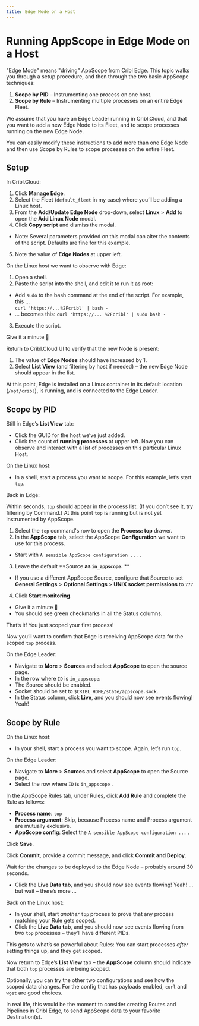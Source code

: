 ```yaml
---
title: Edge Mode on a Host
---
```


# Running AppScope in Edge Mode on a Host

"Edge Mode" means "driving" AppScope from Cribl Edge. This topic walks you through a setup procedure, and then through the two basic AppScope techniques:

1. **Scope by PID** – Instrumenting one process on one host.
1. **Scope by Rule** – Instrumenting multiple processes on an entire Edge Fleet.

We assume that you have an Edge Leader running in Cribl.Cloud, and that you want to add a new Edge Node to its Fleet, and to scope processes running on the new Edge Node.

You can easily modify these instructions to add more than one Edge Node and then use Scope by Rules to scope processes on the entire Fleet.

## Setup

In Cribl.Cloud:

1. Click **Manage Edge**.
2. Select the Fleet (`default_fleet` in my case) where you’ll be adding a Linux host.
3. From the **Add/Update Edge Node** drop-down, select **Linux** > **Add** to open the **Add Linux Node** modal.
4. Click **Copy script** and dismiss the modal.
- Note: Several parameters provided on this modal can alter the contents of the script. Defaults are fine for this example.
5. Note the value of **Edge Nodes** at upper left.

On the Linux host we want to observe with Edge:

1. Open a shell. 
2. Paste the script into the shell, and edit it to run it as root:
- Add `sudo` to the bash command at the end of the script. For example, this …  
`curl 'https://...%2Fcribl' | bash -` 
- … becomes this: 
`curl 'https://... %2Fcribl' | sudo bash - `
3. Execute the script.

Give it a minute 🙂 

Return to Cribl.Cloud UI to verify that the new Node is present:

1.  The value of **Edge Nodes** should have increased by 1.
2. Select **List View** (and filtering by host if needed) – the new Edge Node should appear in the list.  

At this point, Edge is installed on a Linux container in its default location (`/opt/cribl`), is running, and is connected to the Edge Leader.  

## Scope by PID

Still in Edge’s **List View** tab:

- Click the GUID for the host we’ve just added.
- Click the count of **running processes** at upper left. Now you can observe and interact with a list of processes on this particular Linux Host.

On the Linux host: 

- In a shell, start a process you want to scope.  For this example, let’s start `top`.  

Back in Edge: 

Within seconds, `top` should appear in the process list. (If you don’t see it, try filtering by Command.) At this point `top` is running but is not yet instrumented by AppScope.

1. Select the `top` command's row to open the **Process: top** drawer.
2. In the **AppScope** tab, select the AppScope **Configuration** we want to use for this process. 
- Start with `A sensible AppScope configuration ...` .  
3. Leave the default **Source **as `in_appscope`.** **
- If you use a different AppScope Source, configure that Source to set **General Settings** > **Optional Settings** > **UNIX socket permissions** to `777`
4. Click **Start monitoring**.  
- Give it a minute 🙂 
- You should see green checkmarks in all the Status columns.

That’s it!  You just scoped your first process!

Now you’ll want to confirm that Edge is receiving AppScope data for the scoped `top` process.

On the Edge Leader:

- Navigate to **More** > **Sources** and select **AppScope** to open the source page. 
- In the row where `ID` is `in_appscope`: 
- The Source should be enabled.
- Socket should be set to `$CRIBL_HOME/state/appscope.sock`.  
- In the Status column, click **Live**, and you should now see events flowing!  Yeah!

## Scope by Rule

On the Linux host: 

- In your shell, start a process you want to scope.  Again, let’s  run `top`.  

On the Edge Leader:

- Navigate to **More** > **Sources** and select **AppScope** to open the Source page. 
- Select the row where `ID` is `in_appscope` .

In the AppScope Rules tab, under Rules, click **Add Rule** and complete the Rule as follows:

- **Process name**: `top`
- **Process argument**: Skip, because Process name and Process argument are mutually exclusive.
- **AppScope config**: Select the  `A sensible AppScope configuration ...` .  

Click **Save**.

Click **Commit**, provide a commit message, and click **Commit and Deploy**.

Wait for the changes to be deployed to the Edge Node – probably around 30 seconds. 

- Click the **Live Data tab**, and you should now see events flowing!  Yeah! … but wait – there’s more …

Back on the Linux host:

- In your shell, start *another* `top` process to prove that any process matching your Rule gets scoped.
- Click the **Live Data tab**, and you should now see events flowing from two `top` processes – they’ll have different PIDs.

This gets to what’s so powerful about Rules: You can start processes *after* setting things up, and they get scoped.

Now return to Edge’s **List View** tab – the **AppScope** column should indicate that both `top` processes are being scoped.

Optionally, you can try the other two configurations and see how the scoped data changes. For the config that has payloads enabled, `curl` and `wget` are good choices.

In real life, this would be the moment to consider creating Routes and Pipelines in Cribl Edge, to send AppScope data to your favorite Destination(s).
